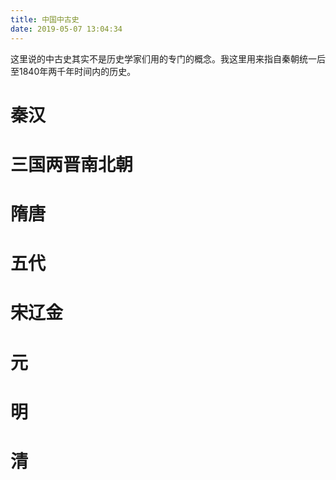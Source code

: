 ```yaml
---
title: 中国中古史
date: 2019-05-07 13:04:34
---
```

这里说的中古史其实不是历史学家们用的专门的概念。我这里用来指自秦朝统一后至1840年两千年时间内的历史。

# 秦汉

# 三国两晋南北朝

# 隋唐

# 五代

# 宋辽金

# 元

# 明

# 清